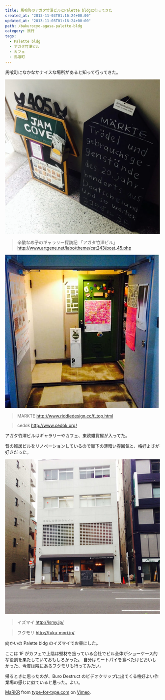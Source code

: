 ```yaml
---
title: 馬喰町のアガタ竹澤ビルとPalette bldgに行ってきた
created_at: "2013-11-03T01:16:24+00:00"
updated_at: "2013-11-03T01:16:24+00:00"
path: /bakurocyo-agasa-palette-bldg
category: 旅行
tags:
  - Palette bldg
  - アガタ竹澤ビル
  - カフェ
  - 馬喰町
---
```


馬喰町になかなかナイスな場所があると知って行ってきた。

![](./IMG_1532.webp)

> 辛酸なめ子のギャラリー探訪記 「アガタ竹澤ビル」
> http://www.artgene.net/labo/theme/cat243/post_45.php

<!--more-->

<img src="./IMG_1534.jpg" />

> MARKTE
> http://www.riddledesign.cc/f_top.html

> cedok
> http://www.cedok.org/

アガタ竹澤ビルはギャラリーやカフェ、東欧雑貨屋が入ってた。

昔の雑居ビルをリノベーションしているので廊下の薄暗い雰囲気と、格好よさが好きだった。

<img src="./IMG_1531.jpg" />

> イズマイ
> http://ismy.jp/

> フクモリ
> http://fuku-mori.jp/

向かいの Palette bldg のイズマイでお昼にした。

ここは 1F がカフェで上階は壁材を扱っている会社でビル全体がショーケース的な役割を果たしていておもしろかった。
自分はミートパイを食べたけどおいしかった、今度は隣にあるフクモリも行ってみたい。

帰るときに思ったのが、Buro Destruct のビデオクリップに出てくる格好よい作業場の感じに似ていると思った。よい。

[MaRKR](http://vimeo.com/38870492) from [type-for-type.com](http://vimeo.com/user10223946) on [Vimeo](https://vimeo.com).

&nbsp;
